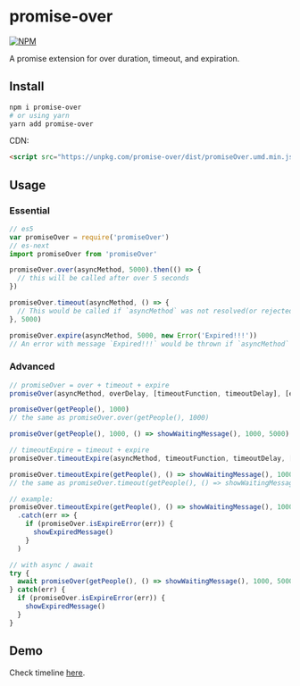 # promise-over

[![NPM](https://nodei.co/npm/promise-over.png)](https://nodei.co/npm/promise-over/)

A promise extension for over duration, timeout, and expiration.

## Install

```bash
npm i promise-over
# or using yarn
yarn add promise-over
```

CDN:

```html
<script src="https://unpkg.com/promise-over/dist/promiseOver.umd.min.js"></script>
```

## Usage

### Essential

```javascript
// es5
var promiseOver = require('promiseOver')
// es-next
import promiseOver from 'promiseOver'

promiseOver.over(asyncMethod, 5000).then(() => {
  // this will be called after over 5 seconds
})

promiseOver.timeout(asyncMethod, () => {
  // This would be called if `asyncMethod` was not resolved(or rejected) yet in 5 seconds
}, 5000)

promiseOver.expire(asyncMethod, 5000, new Error('Expired!!!'))
// An error with message `Expired!!!` would be thrown if `asyncMethod` was not resolved(or rejected) yet in 5 seconds
```

### Advanced

```javascript
// promiseOver = over + timeout + expire
promiseOver(asyncMethod, overDelay, [timeoutFunction, timeoutDelay], [expireDelay[, thrownOnExpired]])

promiseOver(getPeople(), 1000)
// the same as promiseOver.over(getPeople(), 1000)

promiseOver(getPeople(), 1000, () => showWaitingMessage(), 1000, 5000)

// timeoutExpire = timeout + expire
promiseOver.timeoutExpire(asyncMethod, timeoutFunction, timeoutDelay, [expireDelay[, thrownOnExpired])

promiseOver.timeoutExpire(getPeople(), () => showWaitingMessage(), 1000)
// the same as promiseOver.timeout(getPeople(), () => showWaitingMessage(), 1000)

// example:
promiseOver.timeoutExpire(getPeople(), () => showWaitingMessage(), 1000, 5000)
  .catch(err => {
    if (promiseOver.isExpireError(err)) {
      showExpiredMessage()
    }
  )

// with async / await
try {
  await promiseOver(getPeople(), () => showWaitingMessage(), 1000, 5000)
} catch(err) {
  if (promiseOver.isExpireError(err)) {
    showExpiredMessage()
  }
}
```

## Demo

Check timeline [here](https://vdustr.github.io/promise-over).
